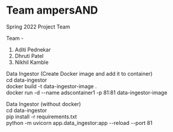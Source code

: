 # Team ampersAND
Spring 2022 Project Team 

Team - 
1. Aditi Pednekar
2. Dhruti Patel
3. Nikhil Kamble

Data Ingestor (Create Docker image and add it to container) <br/>
cd data-ingestor <br/>
docker build -t data-ingestor-image . <br/>
docker run -d --name adscontainer1 -p 81:81 data-ingestor-image <br/>

Data Ingestor (without docker) <br/>
cd data-ingestor <br/>
pip install -r requirements.txt <br/>
python -m uvicorn app.data_ingestor:app --reload --port 81 <br/>
